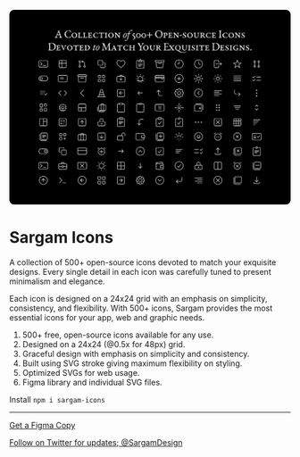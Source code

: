 ![](Help/Images/cover.png)

# Sargam Icons

A collection of 500+ open-source icons devoted to match your exquisite designs. Every single detail in each icon was carefully tuned to present minimalism and elegance.

Each icon is designed on a 24x24 grid with an emphasis on simplicity, consistency, and flexibility. With 500+ icons, Sargam provides the most essential icons for your app, web and graphic needs.

1. 500+ free, open-source icons available for any use.
2. Designed on a 24x24 (@0.5x for 48px) grid.
3. Graceful design with emphasis on simplicity and consistency.
4. Built using SVG stroke giving maximum flexibility on styling.
5. Optimized SVGs for web usage.
6. Figma library and individual SVG files.

Install `npm i sargam-icons`

---

[Get a Figma Copy](https://www.figma.com/community/file/1152296792728333709)

[Follow on Twitter for updates; @SargamDesign](https://twitter.com/SargamDesign)